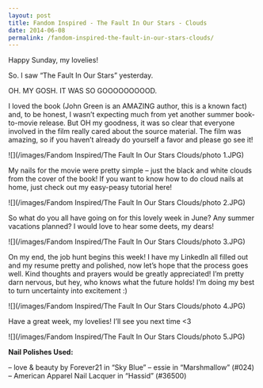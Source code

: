 ```yaml
---
layout: post
title: Fandom Inspired - The Fault In Our Stars - Clouds
date: 2014-06-08
permalink: /fandom-inspired-the-fault-in-our-stars-clouds/
---
```

Happy Sunday, my lovelies!

So. I saw “The Fault In Our Stars” yesterday.

OH. MY GOSH. IT WAS SO GOOOOOOOOOD.

I loved the book (John Green is an AMAZING author, this is a known fact) and, to be honest, I wasn’t expecting much from yet another summer book-to-movie release. But OH my goodness, it was so clear that everyone involved in the film really cared about the source material. The film was amazing, so if you haven’t already do yourself a favor and please go see it!

![](/images/Fandom Inspired/The Fault In Our Stars Clouds/photo 1.JPG)

My nails for the movie were pretty simple – just the black and white clouds from the cover of the book! If you want to know how to do cloud nails at home, just check out my easy-peasy tutorial here!

![](/images/Fandom Inspired/The Fault In Our Stars Clouds/photo 2.JPG)

So what do you all have going on for this lovely week in June? Any summer vacations planned? I would love to hear some deets, my dears!

![](/images/Fandom Inspired/The Fault In Our Stars Clouds/photo 3.JPG)

On my end, the job hunt begins this week! I have my LinkedIn all filled out and my resume pretty and polished, now let’s hope that the process goes well. Kind thoughts and prayers would be greatly appreciated! I’m pretty darn nervous, but hey, who knows what the future holds! I’m doing my best to turn uncertainty into excitement :)

![](/images/Fandom Inspired/The Fault In Our Stars Clouds/photo 4.JPG)

Have a great week, my lovelies! I’ll see you next time <3

![](/images/Fandom Inspired/The Fault In Our Stars Clouds/photo 5.JPG)

**Nail Polishes Used:**

– love & beauty by Forever21 in “Sky Blue”
– essie in “Marshmallow” (#024)
– American Apparel Nail Lacquer in “Hassid” (#36500)